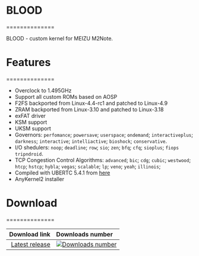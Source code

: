 # BLOOD
==============

BLOOD - custom kernel for MEIZU M2Note.

# Features
==============

* Overclock to 1.495GHz
* Support all custom ROMs based on AOSP
* F2FS backported from Linux-4.4-rc1 and patched to Linux-4.9
* ZRAM backported from Linux-3.10 and patched to Linux-3.18
* exFAT driver 
* KSM support
* UKSM support
* Governors:
  `perfomance`;
  `powersave`;
  `userspace`;
  `ondemand`;
  `interactiveplus`;
  `darkness`;
  `interactive`;
  `intelliactive`;
  `bioshock`;
  `conservative`.
* I/O shedulers:
  `noop`;
  `deadline`;
  `row`;
  `sio`;
  `zen`;
  `bfq`;
  `cfq`;
  `sioplus`;
  `fiops`
  `tripndroid`.
* TCP Congestion Control Algorithms:
  `advanced`;
  `bic`;
  `cdg`;
  `cubic`;
  `westwood`;
  `htcp`;
  `hstcp`;
  `hybla`;
  `vegas`;
  `scalable`;
  `lp`;
  `veno`;
  `yeah`;
  `illinois`;
* Compiled with UBERTC 5.4.1 from [here](https://bitbucket.org/mdalexca/aarch64-linux-android-5.x)
* AnyKernel2 installer

# Download
==============

|Download link|Downloads number|
|----:|:-----|
|[Latest release](https://github.com/AlexLartsev19/blood_m2note/releases/latest)|[![Downloads number](https://img.shields.io/github/downloads/alexlartsev19/blood_m2note/latest/total.svg?maxAge=86400)](https://github.com/AlexLartsev19/blood_m2note/releases/latest)|


